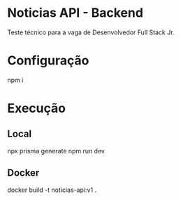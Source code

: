 # Noticias API - Backend

Teste técnico para a vaga de Desenvolvedor Full Stack Jr.

# Configuração

npm i

# Execução

## Local

npx prisma generate
npm run dev

## Docker

docker build -t noticias-api:v1 .
